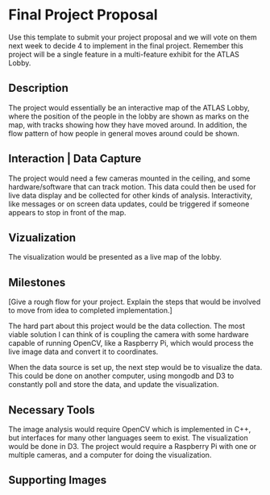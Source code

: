 # Final Project Proposal

Use this template to submit your project proposal and we will vote on them next week to decide 4 to implement in the final project.  Remember this project will be a single feature in a multi-feature exhibit for the ATLAS Lobby.

## Description
The project would essentially be an interactive map of the ATLAS Lobby, where the position of the people in the lobby are shown as marks on the map, with tracks showing how they have moved around.
In addition, the flow pattern of how people in general moves around could be shown.

## Interaction | Data Capture
The project would need a few cameras mounted in the ceiling, and some hardware/software that can track motion. This data could then be used for live data display and be collected for other kinds of analysis.
Interactivity, like messages or on screen data updates, could be triggered if someone appears to stop in front of the map.

## Vizualization
The visualization would be presented as a live map of the lobby.

## Milestones
[Give a rough flow for your project.  Explain the steps that would be involved to move from idea to completed implementation.]

The hard part about this project would be the data collection. The most viable solution I can think of is coupling the camera with some hardware capable of running OpenCV, like a Raspberry Pi, which would process the live image data and convert it to coordinates.

When the data source is set up, the next step would be to visualize the data. This could be done on another computer, using mongodb and D3 to constantly poll and store the data, and update the visualization.


## Necessary Tools
The image analysis would require OpenCV which is implemented in C++, but interfaces for many other languages seem to exist. The visualization would be done in D3. The project would require a Raspberry Pi with one or multiple cameras, and a computer for doing the visualization.

## Supporting Images

